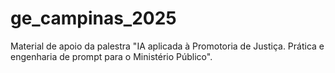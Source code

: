 # ge_campinas_2025
Material de apoio da palestra "IA aplicada à Promotoria de Justiça. Prática e engenharia de prompt para o Ministério Público".
